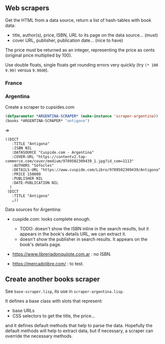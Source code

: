 ## Web scrapers

Get the HTML from a data source, return a list of hash-tables with book data:

- title, author(s), price, ISBN, URL to its page on the data source… (must)
- cover URL, publisher, publication date… (nice to have)

The price must be returned as an integer, representing the price as
cents (original price multiplied by 100).

Use double floats, single floats get rounding errors very quickly (try
`(* 100 9.90)` versus `9.90d0`).

### France


### Argentina

Create a scraper to cupsides.com

```lisp
(defparameter *ARGENTINA-SCRAPER* (make-instance 'scraper-argentina))
(books *ARGENTINA-SCRAPER* "antigona")
```

=>

```
((DICT
   :TITLE "Antigona"
   :ISBN NIL
   :DATASOURCE "Cuspide.com - Argentina"
   :COVER-URL "https://contentv2.tap-commerce.com/cover/medium/9789502309439_1.jpg?id_com=1113"
   :AUTHORS "Sòfocles"
   :DETAILS-URL "https://www.cuspide.com/Libro/9789502309439/Antigona"
   :PRICE 150000
   :PUBLISHER NIL
   :DATE-PUBLICATION NIL
  )
 (DICT
   :TITLE "Antigona"
   …))
```


Data sources for Argentina:

 - cuspide.com: looks complete enough.
   - TODO: doesn't show the ISBN inline in the search results, but it appears in the book's details URL, we can extract it.
   - doesn't show the publisher in search results. It appears on the book's details page.

 - https://www.libreriadonquijote.com.ar : no ISBN.

 - https://mercadolibre.com/ : to test.

## Create another books scraper

See `base-scraper.lisp`, its use in `scraper-argentina.lisp`.

It defines a base class with slots that represent:

- base URLs
- CSS selectors to get the title, the price…

and it defines default methods that help to parse the data. Hopefully
the default methods will help to extract data, but if necessary, a
scraper can override the necessary methods.
